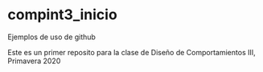 # compint3_inicio
Ejemplos de uso de github

Este es un primer reposito para la clase de Diseño de Comportamientos III, Primavera 2020

